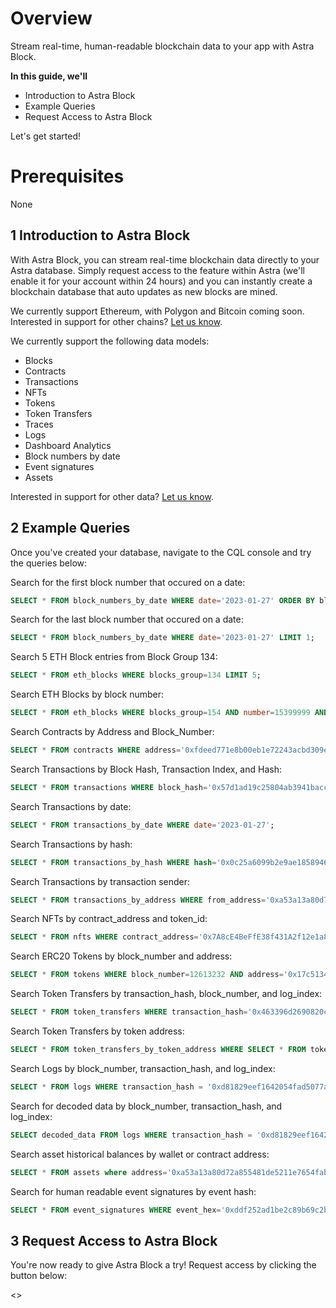# Overview
Stream real-time, human-readable blockchain data to your app with Astra Block.

**In this guide, we'll**
- Introduction to Astra Block
- Example Queries
- Request Access to Astra Block

Let's get started!

# Prerequisites
None

## 1 Introduction to Astra Block
With Astra Block, you can stream real-time blockchain data directly to your Astra database. Simply request access to the feature within Astra (we'll enable it for your account within 24 hours) and you can instantly create a blockchain database that auto updates as new blocks are mined.

We currently support Ethereum, with Polygon and Bitcoin coming soon. Interested in support for other chains? [Let us know](mailto:blockchain@datastax.com).

We currently support the following data models:
- Blocks
- Contracts
- Transactions
- NFTs
- Tokens
- Token Transfers
- Traces
- Logs
- Dashboard Analytics
- Block numbers by date
- Event signatures
- Assets

Interested in support for other data? [Let us know](mailto:blockchain@datastax.com).

## 2 Example Queries
Once you've created your database, navigate to the CQL console and try the queries below:

Search for the first block number that occured on a date:
```SQL
SELECT * FROM block_numbers_by_date WHERE date='2023-01-27' ORDER BY block_number ASC LIMIT 1;
```

Search for the last block number that occured on a date:
```SQL
SELECT * FROM block_numbers_by_date WHERE date='2023-01-27' LIMIT 1;
```

Search 5 ETH Block entries from Block Group 134:
```SQL
SELECT * FROM eth_blocks WHERE blocks_group=134 LIMIT 5;
```

Search ETH Blocks by block number:
```SQL
SELECT * FROM eth_blocks WHERE blocks_group=154 AND number=15399999 AND hash='0x25201aacfffd0ffd04e63e02ef82b2e15149f1c5b2430e338c32bb8520d107d9';
```

Search Contracts by Address and Block_Number:
```SQL
SELECT * FROM contracts WHERE address='0xfdeed771e8b00eb1e72243acbd309ed83ad45f6e' AND block_number=9578734;
```

Search Transactions by Block Hash, Transaction Index, and Hash:
```SQL
SELECT * FROM transactions WHERE block_hash='0x57d1ad19c25804ab3941baccaa588a4ea0e6cd44b965a6ec4204c60b9e7ce34f' AND transaction_index=4 AND hash='0x1ffc4aff0d7b32694bd3e430f2a6b02621c3f9662f70b0b88afe558358fa0ee4';
```

Search Transactions by date:
```SQL
SELECT * FROM transactions_by_date WHERE date='2023-01-27';
```

Search Transactions by hash:
```SQL
SELECT * FROM transactions_by_hash WHERE hash='0x0c25a6099b2e9ae1858946ba017e3f12d01c124157b3ec4635fd71410deb421a';
```

Search Transactions by transaction sender:
```SQL
SELECT * FROM transactions_by_address WHERE from_address='0xa53a13a80d72a855481de5211e7654fabdfe3526';
```

Search NFTs by contract_address and token_id:
```SQL
SELECT * FROM nfts WHERE contract_address='0x7A8cE4BeFfE38f431A2f12e1a8B7d7dAE62DF359' AND token_id='100';
```

Search ERC20 Tokens by block_number and address:
```SQL
SELECT * FROM tokens WHERE block_number=12613232 AND address='0x17c5134461f501b4c00ac8082d2d5a3ff0ba2d3e';
```

Search Token Transfers by transaction_hash, block_number, and log_index:
```SQL
SELECT * FROM token_transfers WHERE transaction_hash='0x463396d2690820c2895df4838445d0dc009aa7f61ca09ba09298377d4da041b2' AND block_number=4967992 AND log_index=123;
```

Search Token Transfers by token address:
```SQL
SELECT * FROM token_transfers_by_token_address WHERE SELECT * FROM token_transfers_by_token_address WHERE token_address='0xa0b86991c6218b36c1d19d4a2e9eb0ce3606eb48';
```

Search Logs by block_number, transaction_hash, and log_index:
```SQL
SELECT * FROM logs WHERE transaction_hash = '0xd81829eef1642054fad5077a3ca234654771187af5c6dc3b8bd6a9d2ddc7078a' and block_number = 15832763 and log_index = 44;
```

Search for decoded data by block_number, transaction_hash, and log_index:
```SQL
SELECT decoded_data FROM logs WHERE transaction_hash = '0xd81829eef1642054fad5077a3ca234654771187af5c6dc3b8bd6a9d2ddc7078a' and block_number = 15832763 and log_index = 44;
```

Search asset historical balances by wallet or contract address:
```SQL
SELECT * FROM assets where address='0xa53a13a80d72a855481de5211e7654fabdfe3526';
```

Search for human readable event signatures by event hash:
```SQL
SELECT * FROM event_signatures WHERE event_hex='0xddf252ad1be2c89b69c2b068fc378daa952ba7f163c4a11628f55a4df523b3ef';
```

## 3 Request Access to Astra Block
You're now ready to give Astra Block a try! Request access by clicking the button below:

<<launchRequestAstraBlock>>
